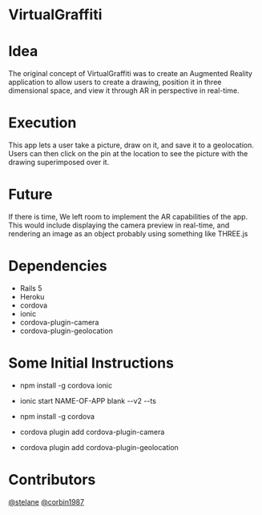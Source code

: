 # VirtualGraffiti

# Idea
The original concept of VirtualGraffiti was to create an Augmented Reality application to allow users to create a drawing, position it in three dimensional space, and view it through AR in perspective in real-time.

# Execution
This app lets a user take a picture, draw on it, and save it to a geolocation. 
Users can then click on the pin at the location to see the picture with the drawing superimposed over it.

# Future
If there is time, We left room to implement the AR capabilities of the app.
This would include displaying the camera preview in real-time, and rendering an image as an object probably using something like THREE.js

# Dependencies
* Rails 5
* Heroku
* cordova
* ionic
* cordova-plugin-camera
* cordova-plugin-geolocation

# Some Initial Instructions

* npm install -g cordova ionic

* ionic start NAME-OF-APP blank --v2 --ts

* npm install -g cordova

* cordova plugin add cordova-plugin-camera

* cordova plugin add cordova-plugin-geolocation

# Contributors
[@stelane](https://github.com/stelane)
[@corbin1987](https://github.com/Corbin1987)
